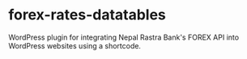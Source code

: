 # forex-rates-datatables
WordPress plugin for integrating Nepal Rastra Bank's FOREX API into WordPress websites using a shortcode.
